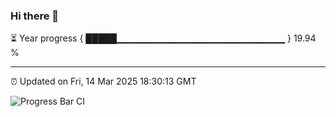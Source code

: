 ### Hi there 👋

⏳ Year progress { █████▁▁▁▁▁▁▁▁▁▁▁▁▁▁▁▁▁▁▁▁▁▁▁▁▁ } 19.94 %

---

⏰ Updated on Fri, 14 Mar 2025 18:30:13 GMT

![Progress Bar CI](https://github.com/ZhaoGui/ZhaoGui/workflows/Progress%20Bar%20CI/badge.svg)
